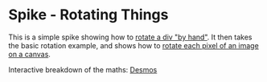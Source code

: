 # Spike - Rotating Things

This is a simple spike showing how to [rotate a div "by hand"](./rotate_div.html). It then takes the basic rotation example, and shows how to [rotate each pixel of an image on a canvas](./rotate_img.html).

Interactive breakdown of the maths: [Desmos](https://www.desmos.com/calculator/acg6g5dfgo)

